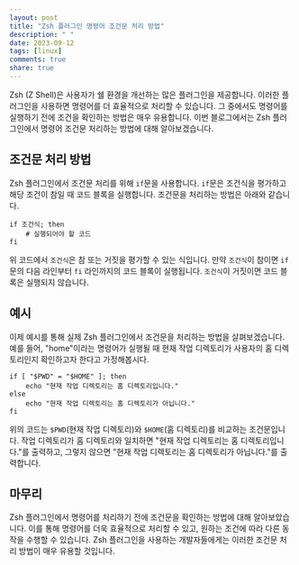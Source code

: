 ```yaml
---
layout: post
title: "Zsh 플러그인 명령어 조건문 처리 방법"
description: " "
date: 2023-09-12
tags: [linux]
comments: true
share: true
---
```


Zsh (Z Shell)은 사용자가 쉘 환경을 개선하는 많은 플러그인을 제공합니다. 이러한 플러그인을 사용하면 명령어를 더 효율적으로 처리할 수 있습니다. 그 중에서도 명령어를 실행하기 전에 조건을 확인하는 방법은 매우 유용합니다. 이번 블로그에서는 Zsh 플러그인에서 명령어 조건문 처리하는 방법에 대해 알아보겠습니다.

## 조건문 처리 방법

Zsh 플러그인에서 조건문 처리를 위해 `if`문을 사용합니다. `if`문은 조건식을 평가하고 해당 조건이 참일 때 코드 블록을 실행합니다. 조건문을 처리하는 방법은 아래와 같습니다.

```shell
if 조건식; then
    # 실행되어야 할 코드
fi
```

위 코드에서 `조건식`은 참 또는 거짓을 평가할 수 있는 식입니다. 만약 `조건식`이 참이면 `if`문의 다음 라인부터 `fi` 라인까지의 코드 블록이 실행됩니다. `조건식`이 거짓이면 코드 블록은 실행되지 않습니다.

## 예시

이제 예시를 통해 실제 Zsh 플러그인에서 조건문을 처리하는 방법을 살펴보겠습니다. 예를 들어, "home"이라는 명령어가 실행될 때 현재 작업 디렉토리가 사용자의 홈 디렉토리인지 확인하고자 한다고 가정해봅시다.

```shell
if [ "$PWD" = "$HOME" ]; then
    echo "현재 작업 디렉토리는 홈 디렉토리입니다."
else
    echo "현재 작업 디렉토리는 홈 디렉토리가 아닙니다."
fi
```

위의 코드는 `$PWD`(현재 작업 디렉토리)와 `$HOME`(홈 디렉토리)를 비교하는 조건문입니다. 작업 디렉토리가 홈 디렉토리와 일치하면 "현재 작업 디렉토리는 홈 디렉토리입니다."를 출력하고, 그렇지 않으면 "현재 작업 디렉토리는 홈 디렉토리가 아닙니다."를 출력합니다.

## 마무리

Zsh 플러그인에서 명령어를 처리하기 전에 조건문을 확인하는 방법에 대해 알아보았습니다. 이를 통해 명령어를 더욱 효율적으로 처리할 수 있고, 원하는 조건에 따라 다른 동작을 수행할 수 있습니다. Zsh 플러그인을 사용하는 개발자들에게는 이러한 조건문 처리 방법이 매우 유용할 것입니다.